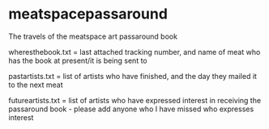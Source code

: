 meatspacepassaround
===================

The travels of the meatspace art passaround book

wheresthebook.txt = last attached tracking number, and name of meat who has the book at present/it is being sent to

pastartists.txt = list of artists who have finished, and the day they mailed it to the next meat

futureartists.txt = list of artists who have expressed interest in receiving the passaround book - please add anyone who I have missed who expresses interest